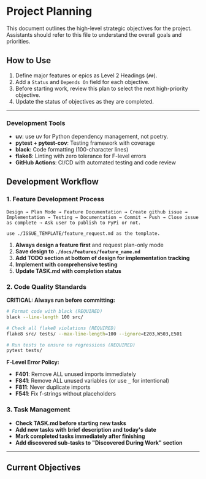 # Project Planning

This document outlines the high-level strategic objectives for the project. Assistants should refer to this file to understand the overall goals and priorities.

## How to Use

1.  Define major features or epics as Level 2 Headings (`##`).
2.  Add a `Status` and `Depends On` field for each objective.
3.  Before starting work, review this plan to select the next high-priority objective.
4.  Update the status of objectives as they are completed.

---

### Development Tools
- **uv**: use uv for Python dependency management, not poetry.
- **pytest + pytest-cov**: Testing framework with coverage
- **black**: Code formatting (100-character lines)
- **flake8**: Linting with zero tolerance for F-level errors
- **GitHub Actions**: CI/CD with automated testing and code review

## Development Workflow

### 1. Feature Development Process
```
Design → Plan Mode → Feature Documentation → Create github issue → Implementation → Testing → Documentation → Commit → Push → Close issue as complete → Ask user to publish to PyPi or not.

use ./ISSUE_TEMPLATE/feature_request.md as the template.

```

1. **Always design a feature first** and request plan-only mode
2. **Save design to `./docs/Features/feature_name.md`**
3. **Add TODO section at bottom of design for implementation tracking**
4. **Implement with comprehensive testing**
5. **Update TASK.md with completion status**

### 2. Code Quality Standards

**CRITICAL: Always run before committing:**
```bash
# Format code with black (REQUIRED)
black --line-length 100 src/

# Check all flake8 violations (REQUIRED)
flake8 src/ tests/ --max-line-length=100 --ignore=E203,W503,E501

# Run tests to ensure no regressions (REQUIRED)
pytest tests/
```

**F-Level Error Policy:**
- **F401**: Remove ALL unused imports immediately
- **F841**: Remove ALL unused variables (or use `_` for intentional)
- **F811**: Never duplicate imports
- **F541**: Fix f-strings without placeholders

### 3. Task Management
- **Check TASK.md before starting new tasks**
- **Add new tasks with brief description and today's date**
- **Mark completed tasks immediately after finishing**
- **Add discovered sub-tasks to "Discovered During Work" section**

---

## Current Objectives
